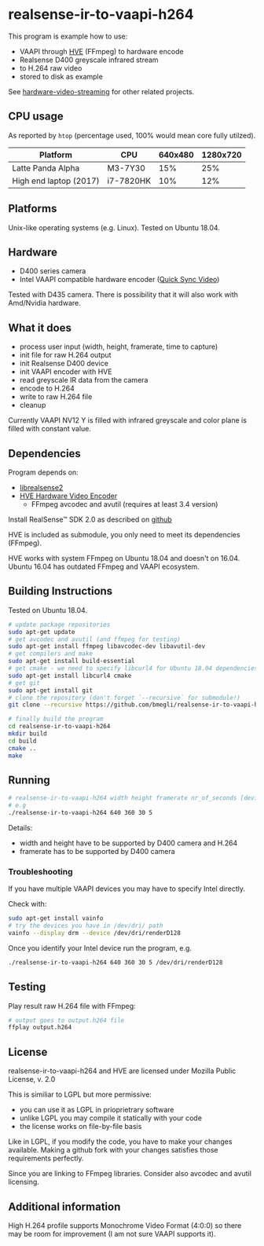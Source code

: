 # realsense-ir-to-vaapi-h264

This program is example how to use:
 - VAAPI through [HVE](https://github.com/bmegli/hardware-video-encoder) (FFmpeg) to hardware encode
 - Realsense D400 greyscale infrared stream 
 - to H.264 raw video
 - stored to disk as example
 
 See [hardware-video-streaming](https://github.com/bmegli/hardware-video-streaming) for other related projects.

## CPU usage

As reported by `htop` (percentage used, 100% would mean core fully utilzed).

| Platform               | CPU       |  640x480 | 1280x720 |
|------------------------|-----------|----------|----------|
| Latte Panda Alpha      | M3-7Y30   |  15%     |   25%    |
| High end laptop (2017) | i7-7820HK |  10%     |   12%    |

## Platforms 

Unix-like operating systems (e.g. Linux).
Tested on Ubuntu 18.04.

## Hardware

- D400 series camera
- Intel VAAPI compatible hardware encoder ([Quick Sync Video](https://ark.intel.com/Search/FeatureFilter?productType=processors&QuickSyncVideo=true))

Tested with D435 camera. There is possibility that it will also work with Amd/Nvidia hardware.

## What it does

- process user input (width, height, framerate, time to capture)
- init file for raw H.264 output
- init Realsense D400 device
- init VAAPI encoder with HVE
- read greyscale IR data from the camera
- encode to H.264
- write to raw H.264 file
- cleanup

Currently VAAPI NV12 Y is filled with infrared greyscale and color plane is filled with constant value.

## Dependencies

Program depends on:
- [librealsense2](https://github.com/IntelRealSense/librealsense) 
- [HVE Hardware Video Encoder](https://github.com/bmegli/hardware-video-encoder)
   - FFmpeg avcodec and avutil (requires at least 3.4 version)

Install RealSense™ SDK 2.0 as described on [github](https://github.com/IntelRealSense/librealsense) 

HVE is included as submodule, you only need to meet its dependencies (FFmpeg).

HVE works with system FFmpeg on Ubuntu 18.04 and doesn't on 16.04.
Ubuntu 16.04 has outdated FFmpeg and VAAPI ecosystem.

## Building Instructions

Tested on Ubuntu 18.04.

``` bash
# update package repositories
sudo apt-get update 
# get avcodec and avutil (and ffmpeg for testing)
sudo apt-get install ffmpeg libavcodec-dev libavutil-dev
# get compilers and make
sudo apt-get install build-essential
# get cmake - we need to specify libcurl4 for Ubuntu 18.04 dependencies problem
sudo apt-get install libcurl4 cmake
# get git
sudo apt-get install git
# clone the repository (don't forget `--recursive` for submodule!)
git clone --recursive https://github.com/bmegli/realsense-ir-to-vaapi-h264.git

# finally build the program
cd realsense-ir-to-vaapi-h264
mkdir build
cd build
cmake ..
make
```

## Running 

``` bash
# realsense-ir-to-vaapi-h264 width height framerate nr_of_seconds [device]
# e.g
./realsense-ir-to-vaapi-h264 640 360 30 5
```

Details:
- width and height have to be supported by D400 camera and H.264
- framerate has to be supported by D400 camera

### Troubleshooting

If you have multiple VAAPI devices you may have to specify Intel directly.

Check with:
```bash
sudo apt-get install vainfo
# try the devices you have in /dev/dri/ path
vainfo --display drm --device /dev/dri/renderD128
```

Once you identify your Intel device run the program, e.g.

```bash
./realsense-ir-to-vaapi-h264 640 360 30 5 /dev/dri/renderD128
```

## Testing

Play result raw H.264 file with FFmpeg:

``` bash
# output goes to output.h264 file 
ffplay output.h264
```

## License

realsense-ir-to-vaapi-h264 and HVE are licensed under Mozilla Public License, v. 2.0

This is similiar to LGPL but more permissive:
- you can use it as LGPL in prioprietrary software
- unlike LGPL you may compile it statically with your code
- the license works on file-by-file basis

Like in LGPL, if you modify the code, you have to make your changes available.
Making a github fork with your changes satisfies those requirements perfectly.

Since you are linking to FFmpeg libraries. Consider also avcodec and avutil licensing.

## Additional information

High H.264 profile supports Monochrome Video Format (4:0:0) so there may be room for improvement (I am not sure VAAPI supports it).



